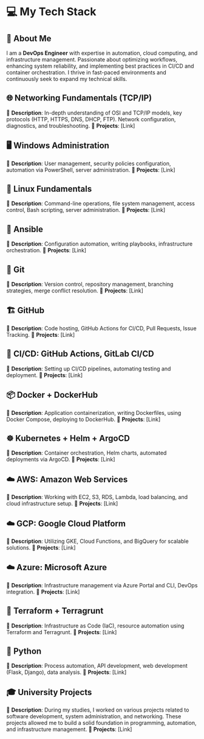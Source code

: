 # 💻 My Tech Stack

## 👤 About Me
I am a **DevOps Engineer** with expertise in automation, cloud computing, and infrastructure management. Passionate about optimizing workflows, enhancing system reliability, and implementing best practices in CI/CD and container orchestration. I thrive in fast-paced environments and continuously seek to expand my technical skills.

## 🌐 Networking Fundamentals (TCP/IP)
🔹 **Description**: In-depth understanding of OSI and TCP/IP models, key protocols (HTTP, HTTPS, DNS, DHCP, FTP). Network configuration, diagnostics, and troubleshooting.
🔹 **Projects**: [Link]

## 🖥️ Windows Administration
🔹 **Description**: User management, security policies configuration, automation via PowerShell, server administration.
🔹 **Projects**: [Link]

## 🐧 Linux Fundamentals
🔹 **Description**: Command-line operations, file system management, access control, Bash scripting, server administration.
🔹 **Projects**: [Link]

## 🤖 Ansible
🔹 **Description**: Configuration automation, writing playbooks, infrastructure orchestration.
🔹 **Projects**: [Link]

## 🔄 Git
🔹 **Description**: Version control, repository management, branching strategies, merge conflict resolution.
🔹 **Projects**: [Link]

## 🏗️ GitHub
🔹 **Description**: Code hosting, GitHub Actions for CI/CD, Pull Requests, Issue Tracking.
🔹 **Projects**: [Link]

## 🚀 CI/CD: GitHub Actions, GitLab CI/CD
🔹 **Description**: Setting up CI/CD pipelines, automating testing and deployment.
🔹 **Projects**: [Link]

## 📦 Docker + DockerHub
🔹 **Description**: Application containerization, writing Dockerfiles, using Docker Compose, deploying to DockerHub.
🔹 **Projects**: [Link]

## ☸️ Kubernetes + Helm + ArgoCD
🔹 **Description**: Container orchestration, Helm charts, automated deployments via ArgoCD.
🔹 **Projects**: [Link]

## ☁️ AWS: Amazon Web Services
🔹 **Description**: Working with EC2, S3, RDS, Lambda, load balancing, and cloud infrastructure setup.
🔹 **Projects**: [Link]

## ☁️ GCP: Google Cloud Platform
🔹 **Description**: Utilizing GKE, Cloud Functions, and BigQuery for scalable solutions.
🔹 **Projects**: [Link]

## ☁️ Azure: Microsoft Azure
🔹 **Description**: Infrastructure management via Azure Portal and CLI, DevOps integration.
🔹 **Projects**: [Link]

## 🔧 Terraform + Terragrunt
🔹 **Description**: Infrastructure as Code (IaC), resource automation using Terraform and Terragrunt.
🔹 **Projects**: [Link]

## 🐍 Python
🔹 **Description**: Process automation, API development, web development (Flask, Django), data analysis.
🔹 **Projects**: [Link]

## 🎓 University Projects
🔹 **Description**:  During my studies, I worked on various projects related to software development, system administration, and networking. These projects allowed me to build a solid foundation in programming, automation, and infrastructure management.
🔹 **Projects**: [Link]
